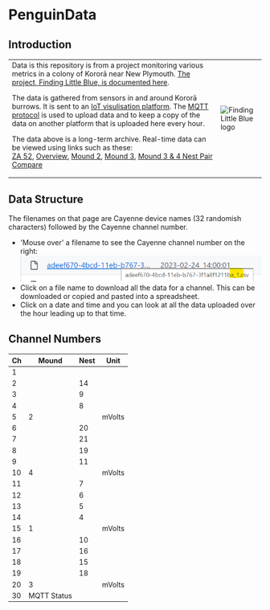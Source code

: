# PenguinData
## Introduction
|  |  |
|----|----|
| Data is this repository is from a project monitoring various metrics in a colony of Kororā near New Plymouth.  [The project, Finding Little Blue, is documented here](https://www.citscihub.nz/Finding_Little_Blue).<p>The data is gathered from sensors in and around Kororā burrows.  It is sent to an [IoT visulisation platform](https://cayenne.mydevices.com/).  The [MQTT protocol](https://mqtt.org/) is used to upload data and to keep a copy of the data on another platform that is uploaded here every hour. <p>The data above is a long-term archive.  Real-time data can be viewed using  links such as these:<br> [ZA 52](https://cayenne.mydevices.com/shared/600f70582130755bb21495b3), [Overview](https://cayenne.mydevices.com/shared/60bb14442a964b08bc381fcb), [Mound 2](https://cayenne.mydevices.com/shared/60bb14fd2a964b08bc38200e),  [Mound 3](https://cayenne.mydevices.com/shared/60bc37682a964b08bc39d0e4), [Mound 3 & 4 Nest Pair Compare](https://cayenne.mydevices.com/shared/60dadda627a49f08b6fb0c28) | ![Finding Little Blue logo](https://citscihub.s3.amazonaws.com/flb_logo.png)


## Data Structure
The filenames on that page are Cayenne device names (32 randomish characters) followed by the Cayenne channel number.
* 'Mouse over' a filename to see the Cayenne channel number on the right: ![Image showing channel number](Documentation/PenguinDataFiles.png)
* Click on a file name to download all the data for a channel.  This can be downloaded or copied and pasted into a spreadsheet.
* Click on a date and time and you can look at all the data uploaded over the hour leading up to that time.  
## Channel Numbers
| Ch | Mound | Nest | Unit   |
| -- | ----- | ---- | ------ |
| 1  |       |      |        |
| 2  |       | 14   |        |
| 3  |       | 9    |        |
| 4  |       | 8    |        |
| 5  | 2     |      | mVolts |
| 6  |       | 20   |        |
| 7  |       | 21   |        |
| 8  |       | 19   |        |
| 9  |       | 11   |        |
| 10 | 4     |      | mVolts |
| 11 |       | 7    |        |
| 12 |       | 6    |        |
| 13 |       | 5    |        |
| 14 |       | 4    |        |
| 15 | 1     |      | mVolts |
| 16 |       | 10   |        |
| 17 |       | 16   |        |
| 18 |       | 15   |        |
| 19 |       | 18   |        |
| 20 | 3     |      | mVolts |
| 30 | MQTT Status      |      |        |
